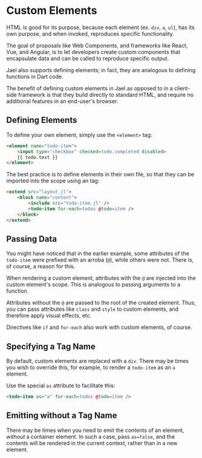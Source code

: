 # Custom Elements
HTML is good for its purpose, because each element (ex. `div`, `a`, `ul`),
has its own purpose, and when invoked, reproduces specific functionality.

The goal of proposals like Web Components, and frameworks like
React, Vue, and Angular, is to let developers create custom components
that encapsulate data and can be called to reproduce specific output.

Jael also supports defining elements; in fact, they are analogous
to defining functions in Dart code.

The benefit of defining custom elements in Jael as opposed to in
a client-side framework is that they build directly to standard HTML,
and require no additional features in an end-user's browser.

## Defining Elements
To define your own element, simply use the `<element>` tag:

```html
<element name="todo-item">
    <input type="checkbox" checked=todo.completed disabled>
    {{ todo.text }}
</element>
```

The best practice is to define elements in their own file, so that
they can be imported into the scope using an
[<include src=".." />](Directive:-include.md) tag:

```html
<extend src="layout.jl">
    <block name="content">
        <include src="todo-item.jl" />
        <todo-item for-each=todos @todo=item />
    </block>
</extend>
```

## Passing Data
You might have noticed that in the earlier example, some attributes of
the `todo-item` were prefixed with an arroba (`@`), while others were not.
There is, of course, a reason for this.

When rendering a custom element, attributes with the `@` are injected
into the custom element's scope. This is analogous to passing arguments
to a function.

Attributes without the `@` are passed to the root of the created element.
Thus, you can pass attributes like `class` and `style` to custom elements,
and therefore apply visual effects, etc.

Directives like `if` and `for-each` also work with custom elements,
of course.

## Specifying a Tag Name
By default, custom elements are replaced with a `div`. There may
be times you wish to override this, for example, to render a `todo-item`
as an `a` element.

Use the special `as` attribute to facilitate this:

```html
<todo-item as="a" for-each=todos @todo=item />
```

## Emitting without a Tag Name
There may be times when you need to emit the contents of an element,
*without* a container element. In such a case, pass `as=false`, and
the contents will be rendered in the current context, rather than
in a new element.

